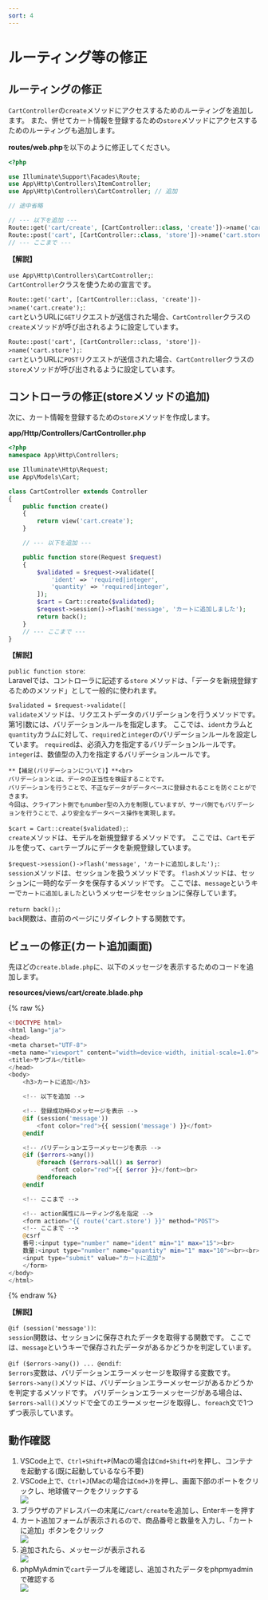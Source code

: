 ```yaml
---
sort: 4
---
```

# ルーティング等の修正

## ルーティングの修正

`CartController`の`create`メソッドにアクセスするためのルーティングを追加します。
また、併せてカート情報を登録するための`store`メソッドにアクセスするためのルーティングも追加します。

**routes/web.php**を以下のように修正してください。

```php
<?php

use Illuminate\Support\Facades\Route;
use App\Http\Controllers\ItemController;
use App\Http\Controllers\CartController; // 追加

// 途中省略

// --- 以下を追加 ---
Route::get('cart/create', [CartController::class, 'create'])->name('cart.create');
Route::post('cart', [CartController::class, 'store'])->name('cart.store');
// --- ここまで ---
```

**【解説】**

`use App\Http\Controllers\CartController;`: <br>
`CartController`クラスを使うための宣言です。

`Route::get('cart', [CartController::class, 'create'])->name('cart.create');`: <br>
`cart`というURLに`GET`リクエストが送信された場合、`CartController`クラスの`create`メソッドが呼び出されるように設定しています。

`Route::post('cart', [CartController::class, 'store'])->name('cart.store');`: <br>
`cart`というURLに`POST`リクエストが送信された場合、`CartController`クラスの`store`メソッドが呼び出されるように設定しています。

## コントローラの修正(storeメソッドの追加)

次に、カート情報を登録するための`store`メソッドを作成します。

**app/Http/Controllers/CartController.php**

```php
<?php
namespace App\Http\Controllers;

use Illuminate\Http\Request;
use App\Models\Cart;

class CartController extends Controller
{
    public function create()
    {
        return view('cart.create');
    }

    // --- 以下を追加 ---

    public function store(Request $request)
    {
        $validated = $request->validate([
            'ident' => 'required|integer',
            'quantity' => 'required|integer',
        ]);
        $cart = Cart::create($validated);
        $request->session()->flash('message', 'カートに追加しました');
        return back();
    }
    // --- ここまで ---
}
```

**【解説】**

`public function store`: <br>
Laravelでは、コントローラに記述する`store` メソッドは、「データを新規登録するためのメソッド」として一般的に使われます。

`$validated = $request->validate([`<br>
`validate`メソッドは、リクエストデータのバリデーションを行うメソッドです。
第1引数には、バリデーションルールを指定します。
ここでは、`ident`カラムと`quantity`カラムに対して、`required`と`integer`のバリデーションルールを設定しています。
`required`は、必須入力を指定するバリデーションルールです。
`integer`は、数値型の入力を指定するバリデーションルールです。

```note
**【補足(バリデーションについて)】**<br>
バリデーションとは、データの正当性を検証することです。
バリデーションを行うことで、不正なデータがデータベースに登録されることを防ぐことができます。
今回は、クライアント側でもnumber型の入力を制限していますが、サーバ側でもバリデーションを行うことで、より安全なデータベース操作を実現します。
```

`$cart = Cart::create($validated);`: <br> 
`create`メソッドは、モデルを新規登録するメソッドです。
ここでは、`Cart`モデルを使って、`cart`テーブルにデータを新規登録しています。

`$request->session()->flash('message', 'カートに追加しました');`: <br>
`session`メソッドは、セッションを扱うメソッドです。
`flash`メソッドは、セッションに一時的なデータを保存するメソッドです。
ここでは、`message`というキーで`カートに追加しました`というメッセージをセッションに保存しています。

`return back();`: <br>
`back`関数は、直前のページにリダイレクトする関数です。

## ビューの修正(カート追加画面)

先ほどの`create.blade.php`に、以下のメッセージを表示するためのコードを追加します。

**resources/views/cart/create.blade.php**

{% raw %}
```php
<!DOCTYPE html>
<html lang="ja">
<head>
<meta charset="UTF-8">
<meta name="viewport" content="width=device-width, initial-scale=1.0">
<title>サンプル</title>
</head>
<body>
    <h3>カートに追加</h3>

    <!-- 以下を追加 -->

    <!-- 登録成功時のメッセージを表示 -->
    @if (session('message'))
        <font color="red">{{ session('message') }}</font>
    @endif

    <!-- バリデーションエラーメッセージを表示 -->
    @if ($errors->any())
        @foreach ($errors->all() as $error)
            <font color="red">{{ $error }}</font><br>
        @endforeach
    @endif

    <!-- ここまで -->

    <!-- action属性にルーティング名を指定 -->
    <form action="{{ route('cart.store') }}" method="POST">
    <!-- ここまで -->
    @csrf
    番号:<input type="number" name="ident" min="1" max="15"><br>
    数量:<input type="number" name="quantity" min="1" max="10"><br><br>
    <input type="submit" value="カートに追加">
    </form>
</body>
</html>
```

{% endraw %}

**【解説】**

`@if (session('message'))`: <br>
`session`関数は、セッションに保存されたデータを取得する関数です。
ここでは、`message`というキーで保存されたデータがあるかどうかを判定しています。

`@if ($errors->any()) ... @endif`: <br>
`$errors`変数は、バリデーションエラーメッセージを取得する変数です。
`$errors->any()`メソッドは、バリデーションエラーメッセージがあるかどうかを判定するメソッドです。
バリデーションエラーメッセージがある場合は、`$errors->all()`メソッドで全てのエラーメッセージを取得し、`foreach`文で1つずつ表示しています。

## 動作確認

1. VSCode上で、`Ctrl+Shift+P`(Macの場合は`Cmd+Shift+P`)を押し、コンテナを起動する(既に起動しているなら不要)
2. VSCode上で、`Ctrl+J`(Macの場合は`Cmd+J`)を押し、画面下部のポートをクリックし、地球儀マークをクリックする<br>
   ![](./images/port_click.png)
3. ブラウザのアドレスバーの末尾に`/cart/create`を追加し、Enterキーを押す
4. カート追加フォームが表示されるので、商品番号と数量を入力し、「カートに追加」ボタンをクリック<br>
   ![](./images/create.png)<br>
5. 追加されたら、メッセージが表示される<br>
   ![](./images/store.png)<br>
6. phpMyAdminで`cart`テーブルを確認し、追加されたデータをphpmyadminで確認する<br>
![](./images/phpmyadmin.png)<br>